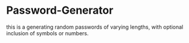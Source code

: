 # Password-Generator
this is a generating random passwords of varying lengths, with optional inclusion of symbols or numbers.
